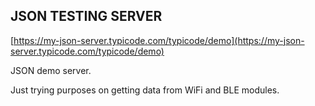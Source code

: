 ## JSON TESTING SERVER

[https://my-json-server.typicode.com/typicode/demo](https://my-json-server.typicode.com/typicode/demo)

JSON demo server.

Just trying purposes on getting data from WiFi and BLE modules.
